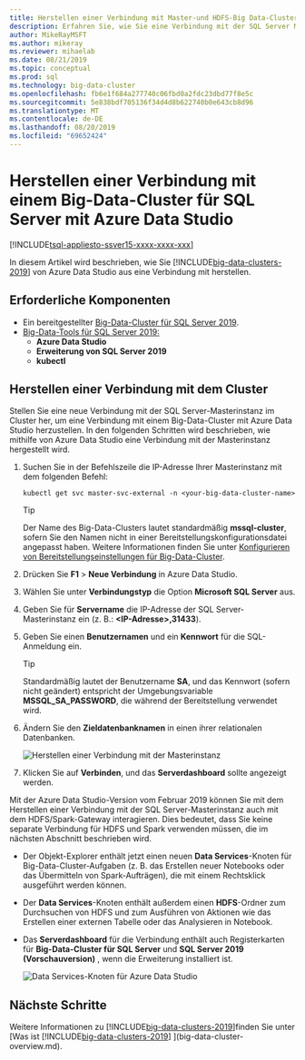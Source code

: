 ```yaml
---
title: Herstellen einer Verbindung mit Master-und HDFS-Big Data-Clustern
description: Erfahren Sie, wie Sie eine Verbindung mit der SQL Server Master Instanz und dem HDFS/Spark [!INCLUDE[big-data-clusters-2019](../includes/ssbigdataclusters-ver15.md)]-Gateway für eine herstellen.
author: MikeRayMSFT
ms.author: mikeray
ms.reviewer: mihaelab
ms.date: 08/21/2019
ms.topic: conceptual
ms.prod: sql
ms.technology: big-data-cluster
ms.openlocfilehash: fb6e1f684a277740c06fbd0a2fdc23dbd77f8e5c
ms.sourcegitcommit: 5e838bdf705136f34d4d8b622740b0e643cb8d96
ms.translationtype: MT
ms.contentlocale: de-DE
ms.lasthandoff: 08/20/2019
ms.locfileid: "69652424"
---
```

# <a name="connect-to-a-sql-server-big-data-cluster-with-azure-data-studio"></a>Herstellen einer Verbindung mit einem Big-Data-Cluster für SQL Server mit Azure Data Studio

[!INCLUDE[tsql-appliesto-ssver15-xxxx-xxxx-xxx](../includes/tsql-appliesto-ssver15-xxxx-xxxx-xxx.md)]

In diesem Artikel wird beschrieben, wie Sie [!INCLUDE[big-data-clusters-2019](../includes/ssbigdataclusters-ver15.md)] von Azure Data Studio aus eine Verbindung mit herstellen.

## <a name="prerequisites"></a>Erforderliche Komponenten

- Ein bereitgestellter [Big-Data-Cluster für SQL Server 2019](deployment-guidance.md).
- [Big-Data-Tools für SQL Server 2019:](deploy-big-data-tools.md)
   - **Azure Data Studio**
   - **Erweiterung von SQL Server 2019**
   - **kubectl**

## <a id="master"></a> Herstellen einer Verbindung mit dem Cluster

Stellen Sie eine neue Verbindung mit der SQL Server-Masterinstanz im Cluster her, um eine Verbindung mit einem Big-Data-Cluster mit Azure Data Studio herzustellen. In den folgenden Schritten wird beschrieben, wie mithilfe von Azure Data Studio eine Verbindung mit der Masterinstanz hergestellt wird.

1. Suchen Sie in der Befehlszeile die IP-Adresse Ihrer Masterinstanz mit dem folgenden Befehl:

   ```
   kubectl get svc master-svc-external -n <your-big-data-cluster-name>
   ```

   > [!TIP]
   > Der Name des Big-Data-Clusters lautet standardmäßig **mssql-cluster**, sofern Sie den Namen nicht in einer Bereitstellungskonfigurationsdatei angepasst haben. Weitere Informationen finden Sie unter [Konfigurieren von Bereitstellungseinstellungen für Big-Data-Cluster](deployment-custom-configuration.md#clustername).

1. Drücken Sie **F1** > **Neue Verbindung** in Azure Data Studio.

1. Wählen Sie unter **Verbindungstyp** die Option **Microsoft SQL Server** aus.

1. Geben Sie für **Servername** die IP-Adresse der SQL Server-Masterinstanz ein (z. B.: **\<IP-Adresse\>,31433**).

1. Geben Sie einen **Benutzernamen** und ein **Kennwort** für die SQL-Anmeldung ein.

   > [!TIP]
   > Standardmäßig lautet der Benutzername **SA**, und das Kennwort (sofern nicht geändert) entspricht der Umgebungsvariable **MSSQL_SA_PASSWORD**, die während der Bereitstellung verwendet wird.

1. Ändern Sie den **Zieldatenbanknamen** in einen ihrer relationalen Datenbanken.

   ![Herstellen einer Verbindung mit der Masterinstanz](./media/connect-to-big-data-cluster/connect-to-cluster.png)

1. Klicken Sie auf **Verbinden**, und das **Serverdashboard** sollte angezeigt werden.

Mit der Azure Data Studio-Version vom Februar 2019 können Sie mit dem Herstellen einer Verbindung mit der SQL Server-Masterinstanz auch mit dem HDFS/Spark-Gateway interagieren. Dies bedeutet, dass Sie keine separate Verbindung für HDFS und Spark verwenden müssen, die im nächsten Abschnitt beschrieben wird.

- Der Objekt-Explorer enthält jetzt einen neuen **Data Services**-Knoten für Big-Data-Cluster-Aufgaben (z. B. das Erstellen neuer Notebooks oder das Übermitteln von Spark-Aufträgen), die mit einem Rechtsklick ausgeführt werden können. 
- Der **Data Services**-Knoten enthält außerdem einen **HDFS**-Ordner zum Durchsuchen von HDFS und zum Ausführen von Aktionen wie das Erstellen einer externen Tabelle oder das Analysieren in Notebook.
- Das **Serverdashboard** für die Verbindung enthält auch Registerkarten für **Big-Data-Cluster für SQL Server** und **SQL Server 2019 (Vorschauversion)** , wenn die Erweiterung installiert ist.

   ![Data Services-Knoten für Azure Data Studio](./media/connect-to-big-data-cluster/connect-data-services-node.png)

## <a name="next-steps"></a>Nächste Schritte

Weitere Informationen zu [!INCLUDE[big-data-clusters-2019](../includes/ssbigdataclusters-ver15.md)]finden Sie unter [Was ist [!INCLUDE[big-data-clusters-2019](../includes/ssbigdataclusters-ver15.md)] ](big-data-cluster-overview.md).